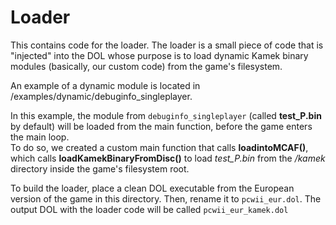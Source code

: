 # Loader

This contains code for the loader. The loader is a small piece of code that is "injected" into the DOL whose purpose is to load dynamic Kamek binary modules (basically, our custom code) from the game's filesystem.

An example of a dynamic module is located in /examples/dynamic/debuginfo_singleplayer.

In this example, the module from `debuginfo_singleplayer` (called **test_P.bin** by default) will be loaded from the main function, before the game enters the main loop.</br>
To do so, we created a custom main function that calls **loadintoMCAF()**, which calls **loadKamekBinaryFromDisc()** to load *test_P.bin* from the */kamek* directory inside the game's filesystem root.

To build the loader, place a clean DOL executable from the European version of the game in this directory. Then, rename it to `pcwii_eur.dol`.
The output DOL with the loader code will be called `pcwii_eur_kamek.dol`